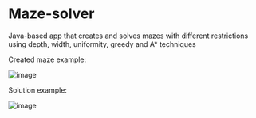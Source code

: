 # Maze-solver
Java-based app that creates and solves mazes with different restrictions using depth, width, uniformity, greedy and A* techniques

Created maze example:

![image](https://user-images.githubusercontent.com/96338110/146641688-e586530c-811e-4100-949b-d1c947c08645.png)

Solution example:

![image](https://user-images.githubusercontent.com/96338110/146641711-4bcd2c51-a41a-434f-97ed-400f0d721946.png)


